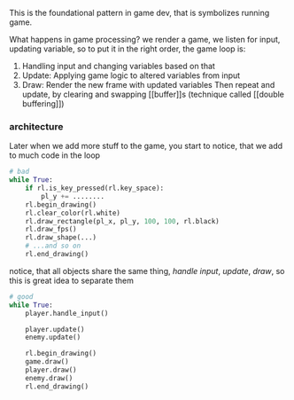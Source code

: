 This is the foundational pattern in game dev, that is symbolizes running game.

What happens in game processing?
we render a game, we listen for input, updating variable, so to put it in the right order, the game loop is:
1. Handling input and changing variables based on that
2. Update: Applying game logic to altered variables from input
3. Draw: Render the new frame with updated variables
Then repeat and update, by clearing and swapping [[buffer]]s (technique called [[double buffering]])

### architecture
Later when we add more stuff to the game, you start to notice, that we add to much code in the loop
```python
# bad
while True:
	if rl.is_key_pressed(rl.key_space):
		pl_y += ........
	rl.begin_drawing()
	rl.clear_color(rl.white)
	rl.draw_rectangle(pl_x, pl_y, 100, 100, rl.black)
	rl.draw_fps()
	rl.draw_shape(...)
	# ...and so on
	rl.end_drawing()
```

notice, that all objects share the same thing, *handle input*, *update*, *draw*, so this is great idea to separate them

```python
# good
while True:
	player.handle_input()

	player.update()
	enemy.update()

	rl.begin_drawing()
	game.draw()
	player.draw()
	enemy.draw()
	rl.end_drawing()
```